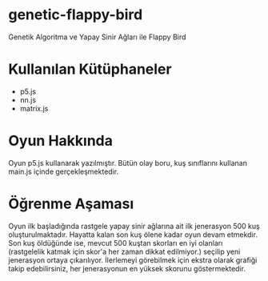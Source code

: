 # genetic-flappy-bird
Genetik Algoritma ve Yapay Sinir Ağları ile Flappy Bird

# Kullanılan Kütüphaneler
 * p5.js
 * nn.js
 * matrix.js
 # Oyun Hakkında
 Oyun p5.js kullanarak yazılmıştır. Bütün olay boru, kuş sınıflarını kullanan main.js içinde gerçekleşmektedir.
 # Öğrenme Aşaması
 Oyun ilk başladığında rastgele yapay sinir ağlarına ait ilk jenerasyon 500 kuş oluşturulmaktadır. Hayatta kalan son kuş ölene kadar oyun devam etmekdir. Son kuş öldüğünde ise, mevcut 500 kuştan skorları en iyi olanları (rastgelelik katmak için skor'a her zaman dikkat edilmiyor.) seçilip yeni jenerasyon ortaya çıkarılıyor. İlerlemeyi görebilmek için ekstra olarak grafiği takip edebilirsiniz, her jenerasyonun en yüksek skorunu göstermektedir.
